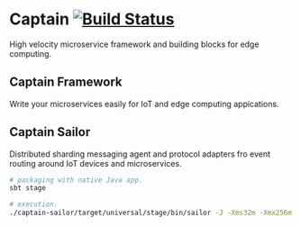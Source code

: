 # Captain [![Build Status](https://travis-ci.com/tz70s/captain.svg?token=q2MTgdyCTSXkarGyJWZp&branch=master)](https://travis-ci.com/tz70s/captain)

High velocity microservice framework and building blocks for edge computing.

## Captain Framework

Write your microservices easily for IoT and edge computing appications.

## Captain Sailor

Distributed sharding messaging agent and protocol adapters fro event routing around IoT devices and microservices.

```bash
# packaging with native Java app.
sbt stage

# execution.
./captain-sailor/target/universal/stage/bin/sailor -J -Xms32m -Xmx256m
```
